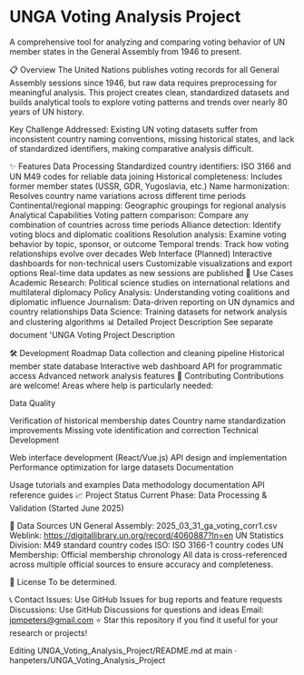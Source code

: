 # UNGA Voting Analysis Project
A comprehensive tool for analyzing and comparing voting behavior of UN member states in the General Assembly from 1946 to present.

📋 Overview
The United Nations publishes voting records for all General Assembly sessions since 1946, but raw data requires preprocessing for meaningful analysis. This project creates clean, standardized datasets and builds analytical tools to explore voting patterns and trends over nearly 80 years of UN history.

Key Challenge Addressed: Existing UN voting datasets suffer from inconsistent country naming conventions, missing historical states, and lack of standardized identifiers, making comparative analysis difficult.

✨ Features
Data Processing
Standardized country identifiers: ISO 3166 and UN M49 codes for reliable data joining
Historical completeness: Includes former member states (USSR, GDR, Yugoslavia, etc.)
Name harmonization: Resolves country name variations across different time periods
Continental/regional mapping: Geographic groupings for regional analysis
Analytical Capabilities
Voting pattern comparison: Compare any combination of countries across time periods
Alliance detection: Identify voting blocs and diplomatic coalitions
Resolution analysis: Examine voting behavior by topic, sponsor, or outcome
Temporal trends: Track how voting relationships evolve over decades
Web Interface (Planned)
Interactive dashboards for non-technical users
Customizable visualizations and export options
Real-time data updates as new sessions are published
🎯 Use Cases
Academic Research: Political science studies on international relations and multilateral diplomacy
Policy Analysis: Understanding voting coalitions and diplomatic influence
Journalism: Data-driven reporting on UN dynamics and country relationships
Data Science: Training datasets for network analysis and clustering algorithms
📊 Detailed Project Description
See separate document 'UNGA Voting Project Description

🛠️ Development Roadmap
 Data collection and cleaning pipeline
 Historical member state database
 Interactive web dashboard
 API for programmatic access
 Advanced network analysis features
🤝 Contributing
Contributions are welcome! Areas where help is particularly needed:

Data Quality

Verification of historical membership dates
Country name standardization improvements
Missing vote identification and correction
Technical Development

Web interface development (React/Vue.js)
API design and implementation
Performance optimization for large datasets
Documentation

Usage tutorials and examples
Data methodology documentation
API reference guides
📈 Project Status
Current Phase: Data Processing & Validation (Started June 2025)

📄 Data Sources
UN General Assembly: 2025_03_31_ga_voting_corr1.csv Weblink: https://digitallibrary.un.org/record/4060887?ln=en
UN Statistics Division: M49 standard country codes
ISO: ISO 3166-1 country codes
UN Membership: Official membership chronology
All data is cross-referenced across multiple official sources to ensure accuracy and completeness.

📜 License
To be determined.

📞 Contact
Issues: Use GitHub Issues for bug reports and feature requests
Discussions: Use GitHub Discussions for questions and ideas
Email: jpmpeters@gmail.com
⭐ Star this repository if you find it useful for your research or projects!

Editing UNGA_Voting_Analysis_Project/README.md at main · hanpeters/UNGA_Voting_Analysis_Project
